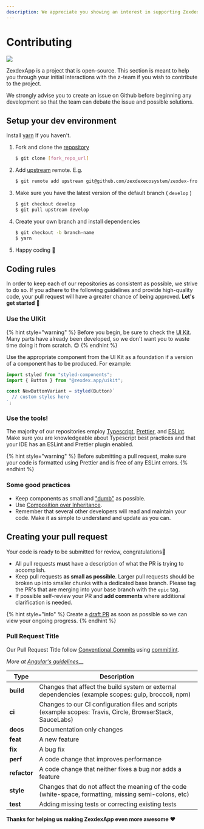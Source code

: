 ```yaml
---
description: We appreciate you showing an interest in supporting ZexdexApp!
---
```


# Contributing

![](../../.gitbook/assets/developers-header.png)

ZexdexApp is a project that is open-source. This section is meant to help you through your initial interactions with the z-team if you wish to contribute to the project.

We strongly advise you to create an issue on Github before beginning any development so that the team can debate the issue and possible solutions.

## Setup your dev environment

Install [yarn](https://classic.yarnpkg.com/lang/en/docs/install/) If you haven't.

1.  Fork and clone the [repository](https://github.com/zexdexecosystem/zexdex-frontend)

    ```bash
    $ git clone [fork_repo_url]
    ```

2.  Add [upstream](https://docs.github.com/en/pull-requests/collaborating-with-pull-requests/working-with-forks/configuring-a-remote-for-a-fork) remote. E.g.

    ```bash
    $ git remote add upstream git@github.com/zexdexecosystem/zexdex-frontend.git
    ```

3.  Make sure you have the latest version of the default branch ( `develop` )

    ```bash
    $ git checkout develop
    $ git pull upstream develop
    ```

4.  Create your own branch and install dependencies

    ```bash
    $ git checkout -b branch-name
    $ yarn
    ```

5.  Happy coding 🎉

## Coding rules

In order to keep each of our repositories as consistent as possible, we strive to do so. If you adhere to the following guidelines and provide high-quality code, your pull request will have a greater chance of being approved. **Let's get started** 💪

### Use the UIKit

{% hint style="warning" %}
Before you begin, be sure to check the [UI Kit](https://github.com/zexdexecosystem/zexdex-frontend/tree/master/packages/uikit). Many parts have already been developed, so we don't want you to waste time doing it from scratch. 😉
{% endhint %}

Use the appropriate component from the UI Kit as a foundation if a version of a component has to be produced. For example:

```javascript
import styled from "styled-components";
import { Button } from "@zexdex.app/uikit";

const NewButtonVariant = styled(Button)`
  // custom styles here
`;
```

### Use the tools!

The majority of our repositories employ [Typescript](https://www.typescriptlang.org/docs), [Prettier](https://prettier.io), and [ESLint](https://eslint.org/docs/user-guide/getting-started). Make sure you are knowledgeable about Typescript best practices and that your IDE has an ESLint and Prettier plugin enabled.

{% hint style="warning" %}
Before submitting a pull request, make sure your code is formatted using Prettier and is free of any ESLint errors.
{% endhint %}

### Some good practices

- Keep components as small and ["dumb"](https://en.wikipedia.org/wiki/Pure_function) as possible.
- Use [Composition over Inheritance](https://reactjs.org/docs/composition-vs-inheritance.html).
- Remember that several other developers will read and maintain your code. Make it as simple to understand and update as you can._​_

## Creating your pull request

Your code is ready to be submitted for review, congratulations🥳

- All pull requests **must** have a description of what the PR is trying to accomplish.
- Keep pull requests **as small as possible**. Larger pull requests should be broken up into smaller chunks with a dedicated base branch. Please tag the PR's that are merging into your base branch with the `epic` tag.
- If possible self-review your PR and **add comments** where additional clarification is needed.

{% hint style="info" %}
Create a [draft PR](https://github.blog/2019-02-14-introducing-draft-pull-requests/) as soon as possible so we can view your ongoing progress.
{% endhint %}

### Pull Request Title

Our Pull Request Title follow [Conventional Commits](https://www.conventionalcommits.org/en/v1.0.0/) using [commitlint](https://commitlint.js.org/#/).‌

_More at_ [_Angular's guidelines_](https://github.com/angular/angular/blob/22b96b9/CONTRIBUTING.md#type)\_\_

| Type         | Description                                                                                                 |
| ------------ | ----------------------------------------------------------------------------------------------------------- |
| **build**    | Changes that affect the build system or external dependencies (example scopes: gulp, broccoli, npm)         |
| **ci**       | Changes to our CI configuration files and scripts (example scopes: Travis, Circle, BrowserStack, SauceLabs) |
| **docs**     | Documentation only changes                                                                                  |
| **feat**     | A new feature                                                                                               |
| **fix**      | A bug fix                                                                                                   |
| **perf**     | A code change that improves performance                                                                     |
| **refactor** | A code change that neither fixes a bug nor adds a feature                                                   |
| **style**    | Changes that do not affect the meaning of the code (white-space, formatting, missing semi-colons, etc)      |
| **test**     | Adding missing tests or correcting existing tests                                                           |

**Thanks for helping us making ZexdexApp even more awesome** ❤
